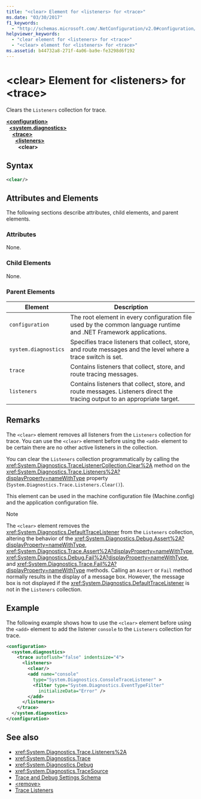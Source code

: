 ```yaml
---
title: "<clear> Element for <listeners> for <trace>"
ms.date: "03/30/2017"
f1_keywords: 
  - "http://schemas.microsoft.com/.NetConfiguration/v2.0#configuration/system.diagnostics/trace/listeners/clear"
helpviewer_keywords: 
  - "clear element for <listeners> for <trace>"
  - "<clear> element for <listeners> for <trace>"
ms.assetid: b44732a8-271f-4a06-ba9e-fe3298d6f192
---
```

# \<clear> Element for \<listeners> for \<trace>
Clears the `Listeners` collection for trace.  

[**\<configuration>**](../configuration-element.md)\
&nbsp;&nbsp;[**\<system.diagnostics>**](system-diagnostics-element.md)\
&nbsp;&nbsp;&nbsp;&nbsp;[**\<trace>**](trace-element.md)\
&nbsp;&nbsp;&nbsp;&nbsp;&nbsp;&nbsp;[**\<listeners>**](listeners-element-for-trace.md)\
&nbsp;&nbsp;&nbsp;&nbsp;&nbsp;&nbsp;&nbsp;&nbsp;**\<clear>**

## Syntax  
  
```xml  
<clear/>  
```  
  
## Attributes and Elements  
 The following sections describe attributes, child elements, and parent elements.  
  
### Attributes  
 None.  
  
### Child Elements  
 None.  
  
### Parent Elements  
  
|Element|Description|  
|-------------|-----------------|  
|`configuration`|The root element in every configuration file used by the common language runtime and .NET Framework applications.|  
|`system.diagnostics`|Specifies trace listeners that collect, store, and route messages and the level where a trace switch is set.|  
|`trace`|Contains listeners that collect, store, and route tracing messages.|  
|`listeners`|Contains listeners that collect, store, and route messages. Listeners direct the tracing output to an appropriate target.|  
  
## Remarks  
 The `<clear>` element removes all listeners from the `Listeners` collection for trace. You can use the `<clear>` element before using the `<add>` element to be certain there are no other active listeners in the collection.  
  
 You can clear the `Listeners` collection programmatically by calling the <xref:System.Diagnostics.TraceListenerCollection.Clear%2A> method on the <xref:System.Diagnostics.Trace.Listeners%2A?displayProperty=nameWithType> property (`System.Diagnostics.Trace.Listeners.Clear()`).  
  
 This element can be used in the machine configuration file (Machine.config) and the application configuration file.  
  
> [!NOTE]
> The `<clear>` element removes the <xref:System.Diagnostics.DefaultTraceListener> from the `Listeners` collection, altering the behavior of the <xref:System.Diagnostics.Debug.Assert%2A?displayProperty=nameWithType>, <xref:System.Diagnostics.Trace.Assert%2A?displayProperty=nameWithType>, <xref:System.Diagnostics.Debug.Fail%2A?displayProperty=nameWithType>, and <xref:System.Diagnostics.Trace.Fail%2A?displayProperty=nameWithType> methods. Calling an `Assert` or `Fail` method normally results in the display of a message box. However, the message box is not displayed if the <xref:System.Diagnostics.DefaultTraceListener> is not in the `Listeners` collection.  
  
## Example  
 The following example shows how to use the `<clear>` element before using the `<add>` element to add the listener `console` to the `Listeners` collection for trace.  
  
```xml  
<configuration>  
  <system.diagnostics>  
    <trace autoflush="false" indentsize="4">  
      <listeners>  
        <clear/>  
        <add name="console"   
          type="System.Diagnostics.ConsoleTraceListener" >  
          <filter type="System.Diagnostics.EventTypeFilter"   
            initializeData="Error" />  
        </add>  
      </listeners>  
    </trace>  
  </system.diagnostics>  
</configuration>   
```  
  
## See also

- <xref:System.Diagnostics.Trace.Listeners%2A>
- <xref:System.Diagnostics.Trace>
- <xref:System.Diagnostics.Debug>
- <xref:System.Diagnostics.TraceSource>
- [Trace and Debug Settings Schema](index.md)
- [\<remove>](remove-element-for-listeners-for-trace.md)
- [Trace Listeners](../../../debug-trace-profile/trace-listeners.md)
